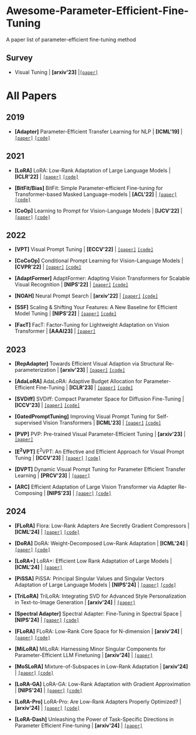 # Awesome-Parameter-Efficient-Fine-Tuning
A paper list of parameter-efficient fine-tuning method

## Survey
- Visual Tuning | **[arxiv'23]** |[`[paper]`](https://arxiv.org/abs/2305.06061)

# All Papers

## 2019
- **[Adapter]** Parameter-Efficient Transfer Learning for NLP | **[ICML'19]** | [`[paper]`](https://arxiv.org/abs/1902.00751) [`[code]`](https://github.com/google-research/adapter-bert)

## 2021
- **[LoRA]** LoRA: Low-Rank Adaptation of Large Language Models | **[ICLR'22]** | [`[paper]`](https://arxiv.org/abs/2106.09685) [`[code]`](https://github.com/microsoft/LoRA)

- **[BitFit/Bias]** BitFit: Simple Parameter-efficient Fine-tuning for Transformer-based Masked Language-models | **[ACL'22]** | [`[paper]`](https://arxiv.org/abs/2106.10199) [`[code]`](https://github.com/benzakenelad/BitFit)

- **[CoOp]** Learning to Prompt for Vision-Language Models | **[IJCV'22]** | [`[paper]`](https://arxiv.org/abs/2109.01134) [`[code]`](https://github.com/KaiyangZhou/CoOp)

## 2022
- **[VPT]** Visual Prompt Tuning | **[ECCV'22]** | [`[paper]`](https://arxiv.org/abs/2203.12119) [`[code]`](https://github.com/kmnp/vpt) 

- **[CoCoOp]** Conditional Prompt Learning for Vision-Language Models | **[CVPR'22]** | [`[paper]`](https://arxiv.org/abs/2203.05557) [`[code]`](https://github.com/KaiyangZhou/CoOp) 

- **[AdaptFormer]** AdaptFormer: Adapting Vision Transformers for Scalable Visual Recognition | **[NIPS'22]** | [`[paper]`](https://arxiv.org/abs/2205.13535) [`[code]`](https://github.com/ShoufaChen/AdaptFormer) 

- **[NOAH]** Neural Prompt Search | **[arxiv'22]** | [`[paper]`](https://arxiv.org/abs/2206.04673) [`[code]`](https://github.com/ZhangYuanhan-AI/NOAH)

- **[SSF]** Scaling & Shifting Your Features: A New Baseline for Efficient Model Tuning | **[NIPS'22]** | [`[paper]`](https://arxiv.org/abs/2210.08823) [`[code]`](https://github.com/dongzelian/SSF)

- **[FacT]** FacT: Factor-Tuning for Lightweight Adaptation on Vision Transformer | **[AAAI23]** | [`[paper]`](https://arxiv.org/abs/2212.03145)

## 2023
- **[RepAdapter]** Towards Efficient Visual Adaption via Structural Re-parameterization | **[arxiv'23]** | [`[paper]`](https://arxiv.org/abs/2302.08106) [`[code]`](https://github.com/luogen1996/RepAdapter)

- **[AdaLoRA]** AdaLoRA: Adaptive Budget Allocation for Parameter-Efficient Fine-Tuning | **[ICLR'23]** | [`[paper]`](https://arxiv.org/abs/2303.10512) [`[code]`](https://github.com/QingruZhang/AdaLoRA)

- **[SVDiff]** SVDiff: Compact Parameter Space for Diffusion Fine-Tuning  | **[ICCV'23]** | [`[paper]`](https://arxiv.org/abs/2303.11305) [`[code]`](https://github.com/mkshing/svdiff-pytorch)

- **[GatedPromptTuning]** Improving Visual Prompt Tuning for Self-supervised Vision Transformers | **[ICML'23]** | [`[paper]`](https://arxiv.org/abs/2306.05067) [`[code]`](https://github.com/ryongithub/GatedPromptTuning)

- **[PVP]** PVP: Pre-trained Visual Parameter-Efficient Tuning | **[arxiv'23]** | [`[paper]`](https://arxiv.org/abs/2304.13639)

- **[E<sup>2</sup>VPT]** E<sup>2</sup>VPT: An Effective and Efficient Approach for Visual Prompt Tuning | **[ICCV'23]** | [`[paper]`](https://arxiv.org/abs/2307.13770) [`[code]`](https://github.com/ChengHan111/E2VPT)
  
- **[DVPT]** Dynamic Visual Prompt Tuning for Parameter Efficient Transfer Learning | **[PRCV'23]** | [`[paper]`](https://arxiv.org/abs/2309.06123) 

- **[ARC]** Efficient Adaptation of Large Vision Transformer via Adapter Re-Composing | **[NIPS'23]** | [`[paper]`](https://arxiv.org/abs/2310.06234) [`[code]`](https://github.com/DavidYanAnDe/ARC)
  
## 2024
- **[FLoRA]** Flora: Low-Rank Adapters Are Secretly Gradient Compressors | **[ICML'24]** | [`[paper]`](https://arxiv.org/abs/2402.03293) [`[code]`](https://github.com/BorealisAI/flora-opt)

- **[DoRA]** DoRA: Weight-Decomposed Low-Rank Adaptation | **[ICML'24]** | [`[paper]`](https://arxiv.org/abs/2402.09353) [`[code]`](https://github.com/NVlabs/DoRA)

- **[LoRA+]** LoRA+: Efficient Low Rank Adaptation of Large Models  | **[ICML'24]** | [`[paper]`](https://arxiv.org/abs/2402.12354)

- **[PiSSA]** PiSSA: Principal Singular Values and Singular Vectors Adaptation of Large Language Models | **[NIPS'24]** | [`[paper]`](https://arxiv.org/abs/2404.02948) [`[code]`](https://github.com/GraphPKU/PiSSA)

- **[TriLoRA]** TriLoRA: Integrating SVD for Advanced Style Personalization in Text-to-Image Generation  | **[arxiv'24]** | [`[paper]`](https://arxiv.org/abs/2405.11236)

- **[Spectral Adapter]** Spectral Adapter: Fine-Tuning in Spectral Space | **[NIPS'24]** | [`[paper]`](https://arxiv.org/abs/2405.13952) [`[code]`](https://github.com/pilancilab/spectral_adapter)

- **[FLoRA]** FLoRA: Low-Rank Core Space for N-dimension | **[arxiv'24]** | [`[paper]`](https://arxiv.org/abs/2405.14739) [`[code]`](https://github.com/SJTU-DeepVisionLab/FLoRA)

- **[MiLoRA]** MiLoRA: Harnessing Minor Singular Components for Parameter-Efficient LLM Finetuning | **[arxiv'24]** | [`[paper]`](https://arxiv.org/abs/2406.09044)

- **[MoSLoRA]** Mixture-of-Subspaces in Low-Rank Adaptation | **[arxiv'24]** | [`[paper]`](https://arxiv.org/abs/2406.11909) [`[code]`](https://github.com/wutaiqiang/MoSLoRA)

- **[LoRA-GA]** LoRA-GA: Low-Rank Adaptation with Gradient Approximation | **[NIPS'24]** | [`[paper]`](https://arxiv.org/abs/2407.05000) [`[code]`](https://github.com/Outsider565/LoRA-GA)

- **[LoRA-Pro]** LoRA-Pro: Are Low-Rank Adapters Properly Optimized? | **[arxiv'24]** | [`[paper]`](https://arxiv.org/abs/2407.18242) [`[code]`](https://github.com/mrflogs/LoRA-Pro)

- **[LoRA-Dash]** Unleashing the Power of Task-Specific Directions in Parameter Efficient Fine-tuning | **[arxiv'24]** | [`[paper]`](https://arxiv.org/abs/2409.01035) 

